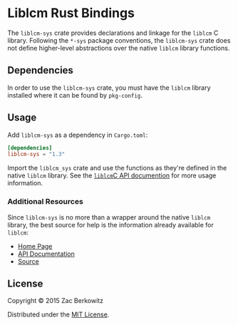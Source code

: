 # Liblcm Rust Bindings

The `liblcm-sys` crate provides declarations and linkage for the `liblcm` C library. Following the
`*-sys` package conventions, the `liblcm-sys` crate does not define higher-level abstractions over
the native `liblcm` library functions.

## Dependencies
In order to use the `liblcm-sys` crate, you must have the `liblcm` library installed where it can be
found by `pkg-config`.

## Usage
Add `liblcm-sys` as a dependency in `Cargo.toml`:

```toml
[dependencies]
liblcm-sys = "1.3"
```

Import the `liblcm_sys` crate and use the functions as they're defined in the native `liblcm`
library. See the [`liblcm`C API documention](https://lcm-proj.github.io/group__LcmC__lcm__t.html) for more
usage information.

### Additional Resources
Since `liblcm-sys` is no more than a wrapper around the native `liblcm` library, the best source for
help is the information already available for `liblcm`:

* [Home Page](https://lcm-proj.github.io/)
* [API Documentation](https://lcm-proj.github.io/group__LcmC__lcm__t.html)
* [Source](https://github.com/lcm-proj/lcm)


## License
Copyright © 2015 Zac Berkowitz

Distributed under the [MIT License](LICENSE).
